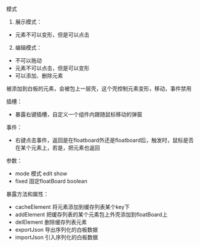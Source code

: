 模式

1. 展示模式：

+ 元素不可以变形，但是可以点击

2. 编辑模式：

+ 不可以拖动
+ 元素不可以点击，但是可以变形
+ 可以添加、删除元素

被添加到白板的元素，会被包上一层壳，这个壳控制元素变形，移动，事件禁用

插槽：

+ 暴露右键插槽，自定义一个组件内跟随鼠标移动的弹窗

事件：

+ 右键点击事件，返回是在floatboard外还是floatboard后，触发时，鼠标是否在某个元素上，若是，把元素也返回

参数：

+ mode 模式 edit show
+ fixed 固定floatBoard boolean

暴露方法和属性：

+ cacheElement 将元素添加到缓存列表某个key下
+ addElement 把缓存列表的某个元素包上外壳添加到floatBoard上
+ delElement 删除缓存列表元素
+ exportJson 导出序列化的白板数据
+ importJson 引入序列化的白板数据

